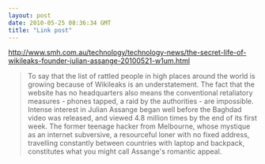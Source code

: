 ```yaml
---
layout: post
date: 2010-05-25 08:36:34 GMT
title: "Link post"
---
```

<http://www.smh.com.au/technology/technology-news/the-secret-life-of-wikileaks-founder-julian-assange-20100521-w1um.html>

> To say that the list of rattled people in high places around the world is growing because of Wikileaks is an understatement. The fact that the website has no headquarters also means the conventional retaliatory measures - phones tapped, a raid by the authorities - are impossible. Intense interest in Julian Assange began well before the Baghdad video was released, and viewed 4.8 million times by the end of its first week. The former teenage hacker from Melbourne, whose mystique as an internet subversive, a resourceful loner with no fixed address, travelling constantly between countries with laptop and backpack, constitutes what you might call Assange's romantic appeal.
